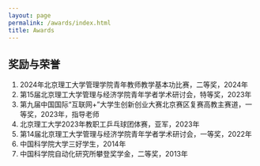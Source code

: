 ```yaml
---
layout: page
permalink: /awards/index.html
title: Awards
---
```



## 奖励与荣誉

1.	2024年北京理工大学管理学院青年教师教学基本功比赛，二等奖，2024年
2.	第15届北京理工大学管理与经济学院青年学者学术研讨会，特等奖，2023年
3.	第九届中国国际“互联网+”大学生创新创业大赛北京赛区复赛高教主赛道，一等奖，2023年，指导老师
4.	北京理工大学2023年教职工乒乓球团体赛，亚军，2023年
5.	第14届北京理工大学管理与经济学院青年学者学术研讨会，一等奖，2022年
6.	中国科学院大学三好学生，2014年
7.	中国科学院自动化研究所攀登奖学金，二等奖，2013年

